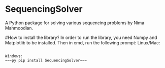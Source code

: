 # SequencingSolver
A Python package for solving various sequencing problems by Nima Mahmoodian. 


#How to install the library?
In order to run the library, you need Numpy and Matplotlib to be installed. Then in cmd, run the following prompt:
Linux/Mac: 
~~~python3 pip install SequencingSolver~~~

Windows: 
~~~py pip install SequencingSolver~~~
